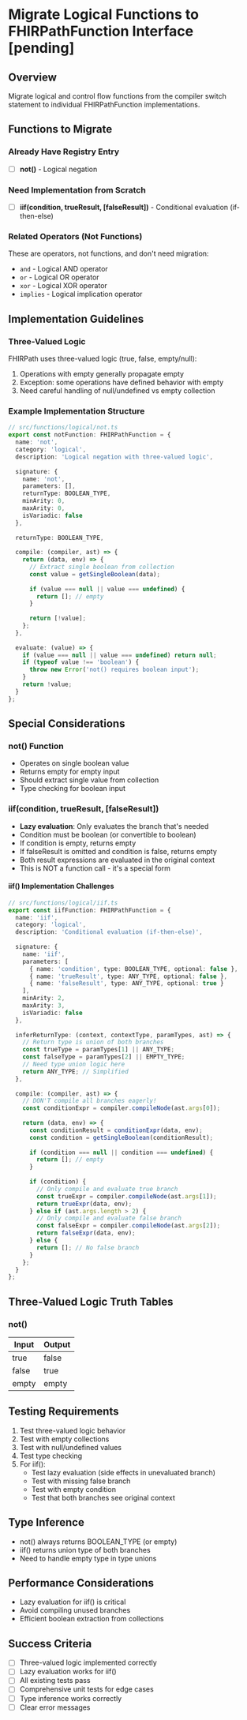 # Migrate Logical Functions to FHIRPathFunction Interface [pending]

## Overview
Migrate logical and control flow functions from the compiler switch statement to individual FHIRPathFunction implementations.

## Functions to Migrate

### Already Have Registry Entry
- [ ] **not()** - Logical negation

### Need Implementation from Scratch  
- [ ] **iif(condition, trueResult, [falseResult])** - Conditional evaluation (if-then-else)

### Related Operators (Not Functions)
These are operators, not functions, and don't need migration:
- `and` - Logical AND operator
- `or` - Logical OR operator  
- `xor` - Logical XOR operator
- `implies` - Logical implication operator

## Implementation Guidelines

### Three-Valued Logic
FHIRPath uses three-valued logic (true, false, empty/null):
1. Operations with empty generally propagate empty
2. Exception: some operations have defined behavior with empty
3. Need careful handling of null/undefined vs empty collection

### Example Implementation Structure
```typescript
// src/functions/logical/not.ts
export const notFunction: FHIRPathFunction = {
  name: 'not',
  category: 'logical',
  description: 'Logical negation with three-valued logic',
  
  signature: {
    name: 'not',
    parameters: [],
    returnType: BOOLEAN_TYPE,
    minArity: 0,
    maxArity: 0,
    isVariadic: false
  },
  
  returnType: BOOLEAN_TYPE,
  
  compile: (compiler, ast) => {
    return (data, env) => {
      // Extract single boolean from collection
      const value = getSingleBoolean(data);
      
      if (value === null || value === undefined) {
        return []; // empty
      }
      
      return [!value];
    };
  },
  
  evaluate: (value) => {
    if (value === null || value === undefined) return null;
    if (typeof value !== 'boolean') {
      throw new Error('not() requires boolean input');
    }
    return !value;
  }
};
```

## Special Considerations

### not() Function
- Operates on single boolean value
- Returns empty for empty input
- Should extract single value from collection
- Type checking for boolean input

### iif(condition, trueResult, [falseResult])
- **Lazy evaluation**: Only evaluates the branch that's needed
- Condition must be boolean (or convertible to boolean)
- If condition is empty, returns empty
- If falseResult is omitted and condition is false, returns empty
- Both result expressions are evaluated in the original context
- This is NOT a function call - it's a special form

#### iif() Implementation Challenges
```typescript
// src/functions/logical/iif.ts
export const iifFunction: FHIRPathFunction = {
  name: 'iif',
  category: 'logical',
  description: 'Conditional evaluation (if-then-else)',
  
  signature: {
    name: 'iif',
    parameters: [
      { name: 'condition', type: BOOLEAN_TYPE, optional: false },
      { name: 'trueResult', type: ANY_TYPE, optional: false },
      { name: 'falseResult', type: ANY_TYPE, optional: true }
    ],
    minArity: 2,
    maxArity: 3,
    isVariadic: false
  },
  
  inferReturnType: (context, contextType, paramTypes, ast) => {
    // Return type is union of both branches
    const trueType = paramTypes[1] || ANY_TYPE;
    const falseType = paramTypes[2] || EMPTY_TYPE;
    // Need type union logic here
    return ANY_TYPE; // Simplified
  },
  
  compile: (compiler, ast) => {
    // DON'T compile all branches eagerly!
    const conditionExpr = compiler.compileNode(ast.args[0]);
    
    return (data, env) => {
      const conditionResult = conditionExpr(data, env);
      const condition = getSingleBoolean(conditionResult);
      
      if (condition === null || condition === undefined) {
        return []; // empty
      }
      
      if (condition) {
        // Only compile and evaluate true branch
        const trueExpr = compiler.compileNode(ast.args[1]);
        return trueExpr(data, env);
      } else if (ast.args.length > 2) {
        // Only compile and evaluate false branch
        const falseExpr = compiler.compileNode(ast.args[2]);
        return falseExpr(data, env);
      } else {
        return []; // No false branch
      }
    };
  }
};
```

## Three-Valued Logic Truth Tables

### not()
| Input | Output |
|-------|--------|
| true  | false  |
| false | true   |
| empty | empty  |

## Testing Requirements
1. Test three-valued logic behavior
2. Test with empty collections
3. Test with null/undefined values
4. Test type checking
5. For iif():
   - Test lazy evaluation (side effects in unevaluated branch)
   - Test with missing false branch
   - Test with empty condition
   - Test that both branches see original context

## Type Inference
- not() always returns BOOLEAN_TYPE (or empty)
- iif() returns union type of both branches
- Need to handle empty type in type unions

## Performance Considerations
- Lazy evaluation for iif() is critical
- Avoid compiling unused branches
- Efficient boolean extraction from collections

## Success Criteria
- [ ] Three-valued logic implemented correctly
- [ ] Lazy evaluation works for iif()
- [ ] All existing tests pass
- [ ] Comprehensive unit tests for edge cases
- [ ] Type inference works correctly
- [ ] Clear error messages